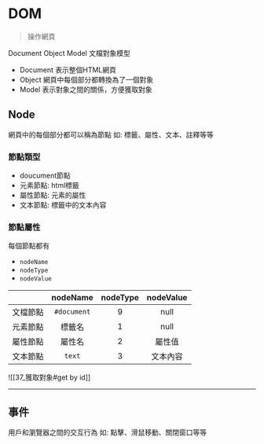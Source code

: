 # DOM
> 操作網頁

Document Object Model 文檔對象模型
- Document
	表示整個HTML網頁
- Object
	網頁中每個部分都轉換為了一個對象
- Model
	表示對象之間的關係，方便獲取對象
	
## Node
網頁中的每個部分都可以稱為節點
如: 標籤、屬性、文本、註釋等等

### 節點類型
- doucument節點
- 元素節點: html標籤
- 屬性節點: 元素的屬性
- 文本節點: 標籤中的文本內容

### 節點屬性
每個節點都有
- `nodeName`
- `nodeType`
- `nodeValue`

|          |  nodeName   | nodeType | nodeValue |
|:--------:|:-----------:|:--------:|:---------:|
| 文檔節點 | `#document` |    9      |   null    |
| 元素節點 |   標籤名     |    1      |   null    |
| 屬性節點 |   屬性名     |    2      |  屬性值   |
| 文本節點 |   `text`    |    3      | 文本內容  |

![[37_獲取對象#get by id]]


---
## 事件
用戶和瀏覽器之間的交互行為
如: 點擊、滑鼠移動、關閉窗口等等

